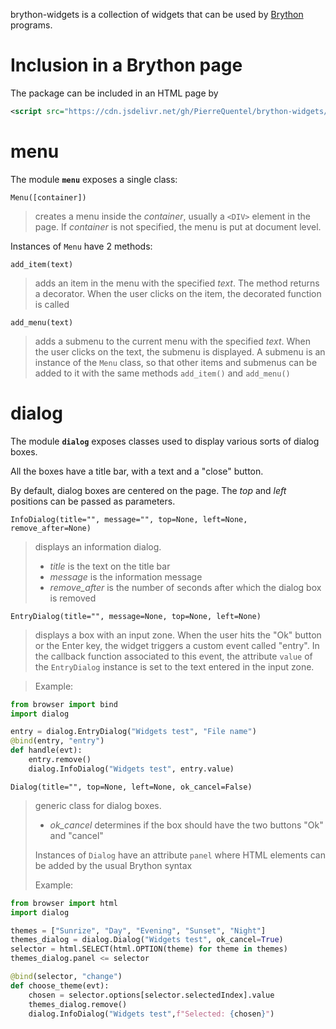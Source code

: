 brython-widgets is a collection of widgets that can be used by [Brython](https://brython.info) programs.

# Inclusion in a Brython page

The package can be included in an HTML page by
```xml
<script src="https://cdn.jsdelivr.net/gh/PierreQuentel/brython-widgets/brython-widgets.brython.js"></script>
```

# menu

The module __`menu`__ exposes a single class:

`Menu([container])`

> creates a menu inside the _container_, usually a `<DIV>` element in the page.
> If _container_ is not specified, the menu is put at document level.

Instances of `Menu` have 2 methods:

`add_item(text)`

> adds an item in the menu with the specified _text_. The method returns a
> decorator. When the user clicks on the item, the decorated function is
> called

`add_menu(text)`

> adds a submenu to the current menu with the specified _text_. When the user
> clicks on the text, the submenu is displayed. A submenu is an instance of
> the `Menu` class, so that other items and submenus can be added to it with
> the same methods `add_item()` and `add_menu()`

# dialog

The module __`dialog`__ exposes classes used to display various sorts of
dialog boxes.

All the boxes have a title bar, with a text and a "close" button.

By default, dialog boxes are centered on the page. The _top_ and _left_
positions can be passed as parameters.

`InfoDialog(title="", message="", top=None, left=None, remove_after=None)`

> displays an information dialog.
>
> - _title_ is the text on the title bar
> - _message_ is the information message
> - _remove_after_ is the number of seconds after which the dialog box is
>   removed

`EntryDialog(title="", message=None, top=None, left=None)`

> displays a box with an input zone. When the user hits the "Ok" button or
> the Enter key, the widget triggers a custom event called "entry". In the
> callback function associated to this event, the attribute `value` of the
> `EntryDialog` instance is set to the text entered in the input zone.

> Example:

```python
from browser import bind
import dialog

entry = dialog.EntryDialog("Widgets test", "File name")
@bind(entry, "entry")
def handle(evt):
    entry.remove()
    dialog.InfoDialog("Widgets test", entry.value)
```

`Dialog(title="", top=None, left=None, ok_cancel=False)`

> generic class for dialog boxes.
>
> - _ok_cancel_ determines if the box should have the two buttons "Ok" and
>   "cancel"
>
> Instances of `Dialog` have an attribute `panel` where HTML elements can be
> added by the usual Brython syntax
>
> Example:

```python
from browser import html
import dialog

themes = ["Sunrize", "Day", "Evening", "Sunset", "Night"]
themes_dialog = dialog.Dialog("Widgets test", ok_cancel=True)
selector = html.SELECT(html.OPTION(theme) for theme in themes)
themes_dialog.panel <= selector

@bind(selector, "change")
def choose_theme(evt):
    chosen = selector.options[selector.selectedIndex].value
    themes_dialog.remove()
    dialog.InfoDialog("Widgets test",f"Selected: {chosen}")
```


